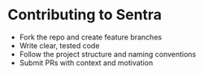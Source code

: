 # Contributing to Sentra

- Fork the repo and create feature branches
- Write clear, tested code
- Follow the project structure and naming conventions
- Submit PRs with context and motivation
